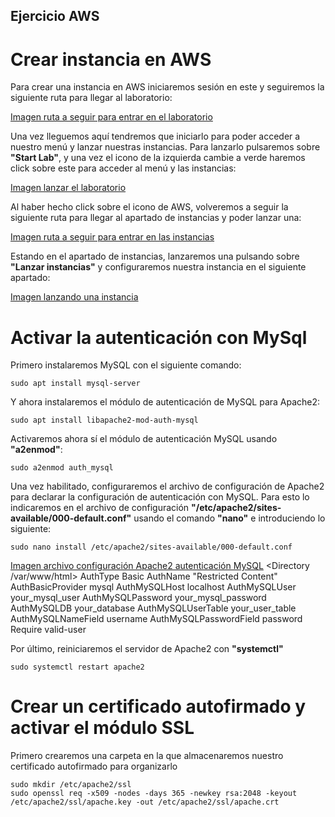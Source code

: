 ## Ejercicio AWS

# Crear instancia en AWS
Para crear una instancia en AWS iniciaremos sesión en este y seguiremos la siguiente ruta para llegar al laboratorio:

[Imagen ruta a seguir para entrar en el laboratorio](/tema1/imagenes/aws_ruta_laboratorio.png)

Una vez lleguemos aquí tendremos que iniciarlo para poder acceder a nuestro menú y lanzar nuestras instancias. Para lanzarlo pulsaremos sobre **"Start Lab"**, y una vez el icono de la izquierda cambie a verde haremos click sobre este para acceder al menú y las instancias:

[Imagen lanzar el laboratorio](/tema1/imagenes/aws_iniciando_laboratorio.png)

Al haber hecho click sobre el icono de AWS, volveremos a seguir la siguiente ruta para llegar al apartado de instancias y poder lanzar una:

[Imagen ruta a seguir para entrar en las instancias](/tema1/imagenes/aws_ruta_instancias.png)

Estando en el apartado de instancias, lanzaremos una pulsando sobre **"Lanzar instancias"** y configuraremos nuestra instancia en el siguiente apartado:

[Imagen lanzando una instancia](/tema1/imagenes/aws_lanzando_instancia.png)

# Activar la autenticación con MySql
Primero instalaremos MySQL con el siguiente comando:
```ubuntu
sudo apt install mysql-server
```
Y ahora instalaremos el módulo de autenticación de MySQL para Apache2:
```ubuntu
sudo apt install libapache2-mod-auth-mysql
```
Activaremos ahora sí el módulo de autenticación MySQL usando **"a2enmod"**:
```ubuntu
sudo a2enmod auth_mysql
```

Una vez habilitado, configuraremos el archivo de configuración de Apache2 para declarar la configuración de autenticación con MySQL. Para esto lo indicaremos en el archivo de configuración **"/etc/apache2/sites-available/000-default.conf"** usando el comando **"nano"** e introduciendo lo siguiente:
```ubuntu
sudo nano install /etc/apache2/sites-available/000-default.conf
```
[Imagen archivo configuración Apache2 autenticación MySQL](/tema1/imagenes/apache_autenticación_MySQL.png)
<Directory /var/www/html>
    AuthType Basic
    AuthName "Restricted Content"
    AuthBasicProvider mysql
    AuthMySQLHost localhost
    AuthMySQLUser your_mysql_user
    AuthMySQLPassword your_mysql_password
    AuthMySQLDB your_database
    AuthMySQLUserTable your_user_table
    AuthMySQLNameField username
    AuthMySQLPasswordField password
    Require valid-user
</Directory>

Por último, reiniciaremos el servidor de Apache2 con **"systemctl"**
```ubuntu
sudo systemctl restart apache2
```


# Crear un certificado autofirmado y activar el módulo SSL
Primero crearemos una carpeta en la que almacenaremos nuestro certificado autofirmado para organizarlo

```ubuntu
sudo mkdir /etc/apache2/ssl
sudo openssl req -x509 -nodes -days 365 -newkey rsa:2048 -keyout /etc/apache2/ssl/apache.key -out /etc/apache2/ssl/apache.crt
```
